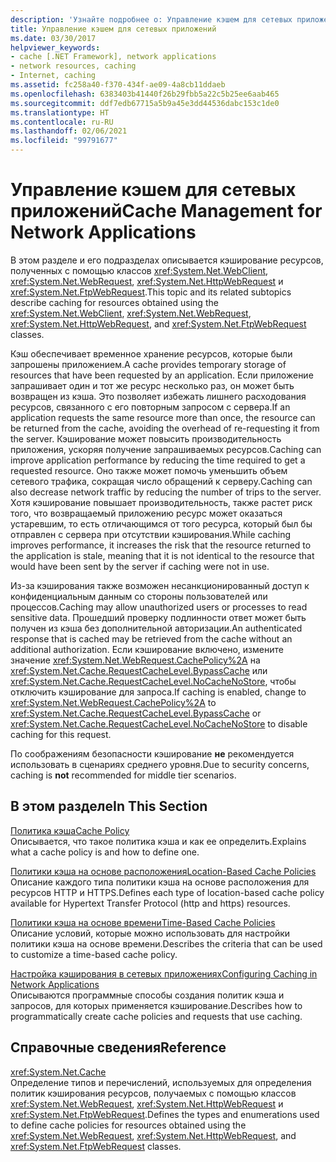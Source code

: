 ```yaml
---
description: 'Узнайте подробнее о: Управление кэшем для сетевых приложений'
title: Управление кэшем для сетевых приложений
ms.date: 03/30/2017
helpviewer_keywords:
- cache [.NET Framework], network applications
- network resources, caching
- Internet, caching
ms.assetid: fc258a40-f370-434f-ae09-4a8cb11ddaeb
ms.openlocfilehash: 6383403b41440f26b29fbb5a22c5b25ee6aab465
ms.sourcegitcommit: ddf7edb67715a5b9a45e3dd44536dabc153c1de0
ms.translationtype: HT
ms.contentlocale: ru-RU
ms.lasthandoff: 02/06/2021
ms.locfileid: "99791677"
---
```

# <a name="cache-management-for-network-applications"></a><span data-ttu-id="4cd93-103">Управление кэшем для сетевых приложений</span><span class="sxs-lookup"><span data-stu-id="4cd93-103">Cache Management for Network Applications</span></span>

<span data-ttu-id="4cd93-104">В этом разделе и его подразделах описывается кэширование ресурсов, полученных с помощью классов <xref:System.Net.WebClient>, <xref:System.Net.WebRequest>, <xref:System.Net.HttpWebRequest> и <xref:System.Net.FtpWebRequest>.</span><span class="sxs-lookup"><span data-stu-id="4cd93-104">This topic and its related subtopics describe caching for resources obtained using the <xref:System.Net.WebClient>, <xref:System.Net.WebRequest>, <xref:System.Net.HttpWebRequest>, and <xref:System.Net.FtpWebRequest> classes.</span></span>  
  
 <span data-ttu-id="4cd93-105">Кэш обеспечивает временное хранение ресурсов, которые были запрошены приложением.</span><span class="sxs-lookup"><span data-stu-id="4cd93-105">A cache provides temporary storage of resources that have been requested by an application.</span></span> <span data-ttu-id="4cd93-106">Если приложение запрашивает один и тот же ресурс несколько раз, он может быть возвращен из кэша. Это позволяет избежать лишнего расходования ресурсов, связанного с его повторным запросом с сервера.</span><span class="sxs-lookup"><span data-stu-id="4cd93-106">If an application requests the same resource more than once, the resource can be returned from the cache, avoiding the overhead of re-requesting it from the server.</span></span> <span data-ttu-id="4cd93-107">Кэширование может повысить производительность приложения, ускоряя получение запрашиваемых ресурсов.</span><span class="sxs-lookup"><span data-stu-id="4cd93-107">Caching can improve application performance by reducing the time required to get a requested resource.</span></span> <span data-ttu-id="4cd93-108">Оно также может помочь уменьшить объем сетевого трафика, сокращая число обращений к серверу.</span><span class="sxs-lookup"><span data-stu-id="4cd93-108">Caching can also decrease network traffic by reducing the number of trips to the server.</span></span> <span data-ttu-id="4cd93-109">Хотя кэширование повышает производительность, также растет риск того, что возвращаемый приложению ресурс может оказаться устаревшим, то есть отличающимся от того ресурса, который был бы отправлен с сервера при отсутствии кэширования.</span><span class="sxs-lookup"><span data-stu-id="4cd93-109">While caching improves performance, it increases the risk that the resource returned to the application is stale, meaning that it is not identical to the resource that would have been sent by the server if caching were not in use.</span></span>  
  
 <span data-ttu-id="4cd93-110">Из-за кэширования также возможен несанкционированный доступ к конфиденциальным данным со стороны пользователей или процессов.</span><span class="sxs-lookup"><span data-stu-id="4cd93-110">Caching may allow unauthorized users or processes to read sensitive data.</span></span> <span data-ttu-id="4cd93-111">Прошедший проверку подлинности ответ может быть получен из кэша без дополнительной авторизации.</span><span class="sxs-lookup"><span data-stu-id="4cd93-111">An authenticated response that is cached may be retrieved from the cache without an additional authorization.</span></span> <span data-ttu-id="4cd93-112">Если кэширование включено, измените значение <xref:System.Net.WebRequest.CachePolicy%2A> на <xref:System.Net.Cache.RequestCacheLevel.BypassCache> или <xref:System.Net.Cache.RequestCacheLevel.NoCacheNoStore>, чтобы отключить кэширование для запроса.</span><span class="sxs-lookup"><span data-stu-id="4cd93-112">If caching is enabled, change to <xref:System.Net.WebRequest.CachePolicy%2A> to <xref:System.Net.Cache.RequestCacheLevel.BypassCache> or <xref:System.Net.Cache.RequestCacheLevel.NoCacheNoStore> to disable caching for this request.</span></span>  
  
 <span data-ttu-id="4cd93-113">По соображениям безопасности кэширование **не** рекомендуется использовать в сценариях среднего уровня.</span><span class="sxs-lookup"><span data-stu-id="4cd93-113">Due to security concerns, caching is **not** recommended for middle tier scenarios.</span></span>  
  
## <a name="in-this-section"></a><span data-ttu-id="4cd93-114">В этом разделе</span><span class="sxs-lookup"><span data-stu-id="4cd93-114">In This Section</span></span>  

 [<span data-ttu-id="4cd93-115">Политика кэша</span><span class="sxs-lookup"><span data-stu-id="4cd93-115">Cache Policy</span></span>](cache-policy.md)  
 <span data-ttu-id="4cd93-116">Описывается, что такое политика кэша и как ее определить.</span><span class="sxs-lookup"><span data-stu-id="4cd93-116">Explains what a cache policy is and how to define one.</span></span>  
  
 [<span data-ttu-id="4cd93-117">Политики кэша на основе расположения</span><span class="sxs-lookup"><span data-stu-id="4cd93-117">Location-Based Cache Policies</span></span>](location-based-cache-policies.md)  
 <span data-ttu-id="4cd93-118">Описание каждого типа политики кэша на основе расположения для ресурсов HTTP и HTTPS.</span><span class="sxs-lookup"><span data-stu-id="4cd93-118">Defines each type of location-based cache policy available for Hypertext Transfer Protocol (http and https) resources.</span></span>  
  
 [<span data-ttu-id="4cd93-119">Политики кэша на основе времени</span><span class="sxs-lookup"><span data-stu-id="4cd93-119">Time-Based Cache Policies</span></span>](time-based-cache-policies.md)  
 <span data-ttu-id="4cd93-120">Описание условий, которые можно использовать для настройки политики кэша на основе времени.</span><span class="sxs-lookup"><span data-stu-id="4cd93-120">Describes the criteria that can be used to customize a time-based cache policy.</span></span>  
  
 [<span data-ttu-id="4cd93-121">Настройка кэширования в сетевых приложениях</span><span class="sxs-lookup"><span data-stu-id="4cd93-121">Configuring Caching in Network Applications</span></span>](configuring-caching-in-network-applications.md)  
 <span data-ttu-id="4cd93-122">Описываются программные способы создания политик кэша и запросов, для которых применяется кэширование.</span><span class="sxs-lookup"><span data-stu-id="4cd93-122">Describes how to programmatically create cache policies and requests that use caching.</span></span>  
  
## <a name="reference"></a><span data-ttu-id="4cd93-123">Справочные сведения</span><span class="sxs-lookup"><span data-stu-id="4cd93-123">Reference</span></span>  

 <xref:System.Net.Cache>  
 <span data-ttu-id="4cd93-124">Определение типов и перечислений, используемых для определения политик кэширования ресурсов, получаемых с помощью классов <xref:System.Net.WebRequest>, <xref:System.Net.HttpWebRequest> и <xref:System.Net.FtpWebRequest>.</span><span class="sxs-lookup"><span data-stu-id="4cd93-124">Defines the types and enumerations used to define cache policies for resources obtained using the <xref:System.Net.WebRequest>, <xref:System.Net.HttpWebRequest>, and <xref:System.Net.FtpWebRequest> classes.</span></span>
